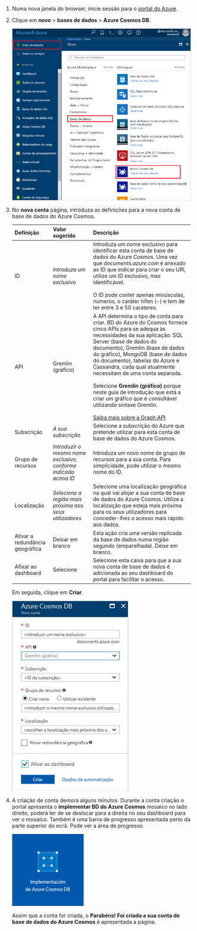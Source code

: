 1. Numa nova janela do browser, inicie sessão para o [portal do Azure](https://portal.azure.com/).

2. Clique em **novo** > **bases de dados** > **Azure Cosmos DB**.
   
   ![Painel de "Bases de dados" portal do Azure](./media/cosmos-db-create-dbaccount-graph/create-nosql-db-databases-json-tutorial-1.png)

3. No **nova conta** página, introduza as definições para a nova conta de base de dados do Azure Cosmos. 

    Definição|Valor sugerido|Descrição
    ---|---|---
    ID|*Introduza um nome exclusivo*|Introduza um nome exclusivo para identificar esta conta de base de dados do Azure Cosmos. Uma vez que *documents.azure.com* é anexado ao ID que indicar para criar o seu URI, utilize um ID exclusivo, mas identificável.<br><br>O ID pode conter apenas minúsculas, números, o caráter hífen (-) e tem de ter entre 3 e 50 carateres.
    API|Gremlin (gráfico)|A API determina o tipo de conta para criar. BD do Azure do Cosmos fornece cinco APIs para se adequa às necessidades da sua aplicação: SQL Server (base de dados do documento), Gremlin (base de dados do gráfico), MongoDB (base de dados do documento), tabelas do Azure e Cassandra, cada qual atualmente necessitam de uma conta separada. <br><br>Selecione **Gremlin (gráfico)** porque neste guia de introdução que está a criar um gráfico que é consultável utilizando sintaxe Gremlin.<br><br>[Saiba mais sobre a Graph API](../articles/cosmos-db/graph-introduction.md)
    Subscrição|*A sua subscrição*|Selecione a subscrição do Azure que pretende utilizar para esta conta de base de dados do Azure Cosmos. 
    Grupo de recursos|*Introduzir o mesmo nome exclusivo, conforme indicado acima ID*|Introduza um novo nome de grupo de recursos para a sua conta. Para simplicidade, pode utilizar o mesmo nome do ID. 
    Localização|*Selecione a região mais próxima aos seus utilizadores*|Selecione uma localização geográfica na qual vai alojar a sua conta de base de dados do Azure Cosmos. Utilize a localização que esteja mais próxima para os seus utilizadores para conceder-lhes o acesso mais rápido aos dados.
    Ativar a redundância geográfica| Deixar em branco | Esta ação cria uma versão replicada da base de dados numa região segundo (emparelhada). Deixe em branco.  
    Afixar ao dashboard | Selecione | Selecione esta caixa para que a sua nova conta de base de dados é adicionada ao seu dashboard do portal para facilitar o acesso.

    Em seguida, clique em **Criar**.

    ![O painel da nova conta do Azure Cosmos DB](./media/cosmos-db-create-dbaccount-graph/create-nosql-db-databases-json-tutorial-2.png)

4. A criação de conta demora alguns minutos. Durante a conta criação o portal apresenta o **implementar BD do Azure Cosmos** mosaico no lado direito, poderá ter de se deslocar para a direita no seu dashboard para ver o mosaico. Também é uma barra de progresso apresentada perto da parte superior do ecrã. Pode ver a área de progresso.

    ![O painel de Notificações de portal do Azure](./media/cosmos-db-create-dbaccount-graph/deploying-cosmos-db.png)

    Assim que a conta for criada, o **Parabéns! Foi criada a sua conta de base de dados do Azure Cosmos** é apresentada a página. 